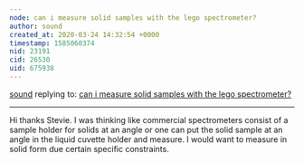 ```yaml
---
node: can i measure solid samples with the lego spectrometer?
author: sound
created_at: 2020-03-24 14:32:54 +0000
timestamp: 1585060374
nid: 23191
cid: 26530
uid: 675938
---
```




[sound](../profile/sound) replying to: [can i measure solid samples with the lego spectrometer?](../notes/sound/03-20-2020/can-i-measure-solid-samples-with-the-lego-spectrometer)

----
Hi thanks Stevie. I was thinking like commercial spectrometers consist of a sample holder for solids at an angle or one can put the solid sample at an angle in the liquid cuvette holder and measure. I would want to measure in solid form due certain specific constraints. 